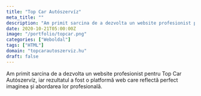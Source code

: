 ```yaml
---
title: "Top Car Autószervíz"
meta_title: ""
description: "Am primit sarcina de a dezvolta un website profesionist pentru Top Car Autószervíz"
date: 2020-10-21T05:00:00Z
image: "/portfolio/topcar.png"
categories: ["Weboldal"]
tags: ["HTML"]
domain: "topcarautoszerviz.hu"
draft: false
---
```


Am primit sarcina de a dezvolta un website profesionist pentru Top Car Autószervíz, iar rezultatul a fost o platformă web care reflectă perfect imaginea și abordarea lor profesională.
